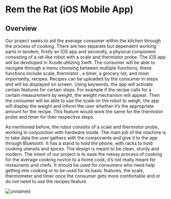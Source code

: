 # Rem the Rat (iOS Mobile App)

## Overview
Our project seeks to aid the average consumer within the kitchen through the process of cooking. There are two separate but dependent working parts in tandem, firstly an iOS app and secondly, a physical component consisting of a rat-like robot with a scale and thermistor probe. The iOS app will be developed in Xcode utilizing Swift. The consumer will be able to navigate through a menu choosing between multiple functions, these functions include scale, thermistor , a timer, a grocery list, and most importantly, recipes. Recipes can be uploaded by the consumer in steps and will be displayed on screen. Using keywords, the app will activate certain features for certain steps. For example if the recipe calls for a certain measurement by weight, the weight mechanism will appear. Then the consumer will be able to use the scale on the robot to weigh, the app will display the weight and inform the user whether it’s  the appropriate amount for the recipe. This feature would work the same for the thermistor probe and timer for their respective steps. 

As mentioned before, the robot consists of a scale and thermistor probe, working in conjunction with hardware inside. The main job of the machine is to take data the user gathers with the components and give it to the app through Bluetooth. It has a stand to hold the phone, with racks to hold cooking utensils and spices. The design is meant to be clean, sturdy and modern. The intent of our project is to ease the messy process of cooking for the average cooking novice to a home cook, it’s not really meant for restaurants and chefs. It should be used for consumers who need help getting into cooking or to be used for its basic features, the scale, thermometer and timer once the consumer gets more comfortable and or do not need to use the recipes feature. 


![unnamed](https://github.com/user-attachments/assets/b9dac88c-ece4-4b86-bc77-ab6f711126a1)
